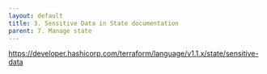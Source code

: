 ```yaml
---
layout: default
title: 3. Sensitive Data in State documentation
parent: 7. Manage state
---
```


https://developer.hashicorp.com/terraform/language/v1.1.x/state/sensitive-data